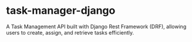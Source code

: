 # task-manager-django
A Task Management API built with Django Rest Framework (DRF), allowing users to create, assign, and retrieve tasks efficiently.
